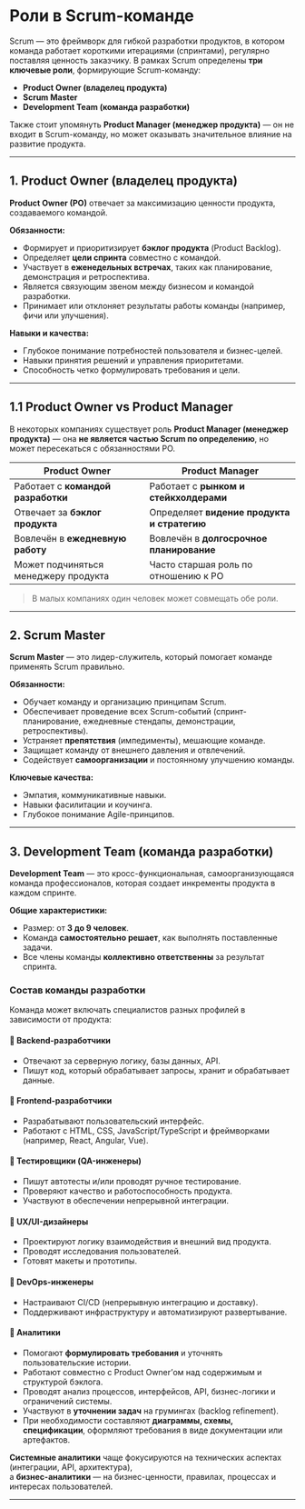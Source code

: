 # Роли в Scrum-команде

Scrum — это фреймворк для гибкой разработки продуктов, в котором команда работает короткими итерациями (спринтами), регулярно поставляя ценность заказчику. В рамках Scrum определены **три ключевые роли**, формирующие Scrum-команду:

- **Product Owner (владелец продукта)**  
- **Scrum Master**  
- **Development Team (команда разработки)**

Также стоит упомянуть **Product Manager (менеджер продукта)** — он не входит в Scrum-команду, но может оказывать значительное влияние на развитие продукта.

---

## 1. Product Owner (владелец продукта)

**Product Owner (PO)** отвечает за максимизацию ценности продукта, создаваемого командой.

**Обязанности:**  
- Формирует и приоритизирует **бэклог продукта** (Product Backlog).  
- Определяет **цели спринта** совместно с командой.  
- Участвует в **еженедельных встречах**, таких как планирование, демонстрация и ретроспектива.  
- Является связующим звеном между бизнесом и командой разработки.  
- Принимает или отклоняет результаты работы команды (например, фичи или улучшения).  

**Навыки и качества:**  
- Глубокое понимание потребностей пользователя и бизнес-целей.  
- Навыки принятия решений и управления приоритетами.  
- Способность четко формулировать требования и цели.

---

## 1.1 Product Owner vs Product Manager

В некоторых компаниях существует роль **Product Manager (менеджер продукта)** — она **не является частью Scrum по определению**, но может пересекаться с обязанностями PO.

| Product Owner                  | Product Manager                       |
|-------------------------------|---------------------------------------|
| Работает с **командой разработки** | Работает с **рынком и стейкхолдерами** |
| Отвечает за **бэклог продукта**  | Определяет **видение продукта и стратегию** |
| Вовлечён в **ежедневную работу** | Вовлечён в **долгосрочное планирование** |
| Может подчиняться менеджеру продукта | Часто старшая роль по отношению к PO |

> В малых компаниях один человек может совмещать обе роли.

---

## 2. Scrum Master

**Scrum Master** — это лидер-служитель, который помогает команде применять Scrum правильно.

**Обязанности:**  
- Обучает команду и организацию принципам Scrum.  
- Обеспечивает проведение всех Scrum-событий (спринт-планирование, ежедневные стендапы, демонстрации, ретроспективы).  
- Устраняет **препятствия** (импедименты), мешающие команде.  
- Защищает команду от внешнего давления и отвлечений.  
- Содействует **самоорганизации** и постоянному улучшению команды.  

**Ключевые качества:**  
- Эмпатия, коммуникативные навыки.  
- Навыки фасилитации и коучинга.  
- Глубокое понимание Agile-принципов.

---

## 3. Development Team (команда разработки)

**Development Team** — это кросс-функциональная, самоорганизующаяся команда профессионалов, которая создает инкременты продукта в каждом спринте.

**Общие характеристики:**  
- Размер: от **3 до 9 человек**.  
- Команда **самостоятельно решает**, как выполнять поставленные задачи.  
- Все члены команды **коллективно ответственны** за результат спринта.

### Состав команды разработки

Команда может включать специалистов разных профилей в зависимости от продукта:

#### 🔹 Backend-разработчики
- Отвечают за серверную логику, базы данных, API.  
- Пишут код, который обрабатывает запросы, хранит и обрабатывает данные.

#### 🔹 Frontend-разработчики
- Разрабатывают пользовательский интерфейс.  
- Работают с HTML, CSS, JavaScript/TypeScript и фреймворками (например, React, Angular, Vue).

#### 🔹 Тестировщики (QA-инженеры)
- Пишут автотесты и/или проводят ручное тестирование.  
- Проверяют качество и работоспособность продукта.  
- Участвуют в обеспечении непрерывной интеграции.

#### 🔹 UX/UI-дизайнеры
- Проектируют логику взаимодействия и внешний вид продукта.  
- Проводят исследования пользователей.  
- Готовят макеты и прототипы.

#### 🔹 DevOps-инженеры
- Настраивают CI/CD (непрерывную интеграцию и доставку).  
- Поддерживают инфраструктуру и автоматизируют развертывание.

#### 🔹 Аналитики

- Помогают **формулировать требования** и уточнять пользовательские истории.  
- Работают совместно с Product Owner’ом над содержимым и структурой бэклога.  
- Проводят анализ процессов, интерфейсов, API, бизнес-логики и ограничений системы.  
- Участвуют в **уточнении задач** на грумингах (backlog refinement).  
- При необходимости составляют **диаграммы, схемы, спецификации**, оформляют требования в виде документации или артефактов.

**Системные аналитики** чаще фокусируются на технических аспектах (интеграции, API, архитектура),  
а **бизнес-аналитики** — на бизнес-ценности, правилах, процессах и интересах пользователей.

---
